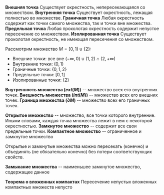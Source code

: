 **Внешняя точка**
Существует окрестность, непересекающаяся со множеством.
**Внутренняя точка**
Существует окрестность, лежащая полностью во множестве.
**Граничная точка**
Любая окрестность содержит как точки самого множества, так и точки вне множества.
**Предельная точка**
Любая проколотая окрестность содержит непустое пересечение со множеством.
**Изолированная точка**
Существует проколотая окрестность, не имеющая пересечения со множеством.

Рассмотрим множество $M = [0, 1) \cup \{2\}$:
* Внешние точки: все вне $(-\infty, 0) \cup (1, 2) \cap (2, +\infty)$
* Внутренние точки: $(0, 1)$
* Граничные точки: $\{0, 1, 2\}$ 
* Предельные точки: $[0, 1]$
* Изолированные точки: $\{2\}$

**Внутренность множества ($ext(M)$)** -- множество всех его внутренних точек.
**Внешность множества ($int(M)$)** -- множество всех его внешних точек.
**Граница множества ($\partial M$)** -- множество всех его граничных точек.

**Открытое множество** -- множество, все точки которого внутренние. Иными словами, каждая точка множества лежит в нем с некоторой окрестностью.
**Замкнутое множество** -- содержит все свои предельные точки.
**Компактное множество** -- ограниченное и замкнутое множество

Открытые и замкнутые множества можно пересекать (конечно) и объединять (не обязательно конечно) без потери соответствующих свойств.

**Замыкание множества** -- наименьшее замкнутое множество, содержащее данное

**Теорема о вложенных компактах**
Пересечение непустых вложенных компактных множеств непусто